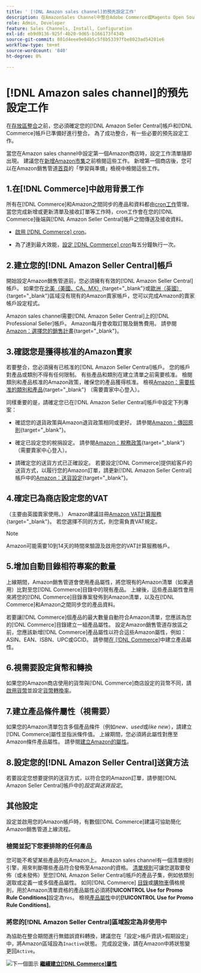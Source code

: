 ```yaml
---
title: ' [!DNL Amazon sales channel]的預先設定工作'
description: 在AmazonSales Channel中整合Adobe Commerce或Magento Open Source存放區之前，請先檢閱要完成的必要工作。
role: Admin, Developer
feature: Sales Channels, Install, Configuration
exl-id: eb9d9136-925f-4b20-9d65-b166173f434b
source-git-commit: 801d4eee9e84b5c5f8b53397fbe8023ad54281e6
workflow-type: tm+mt
source-wordcount: '840'
ht-degree: 0%

---
```


# [!DNL Amazon sales channel]的預先設定工作

在[存放區整合](./store-integration.md)之前，您必須確定您的[!DNL Amazon Seller Central]帳戶和[!DNL Commerce]帳戶已準備好進行整合。 為了成功整合，有一些必要的預先設定工作。

當您在Amazon sales channel中設定第一個Amazon商店時，設定工作清單隨即出現。 建議您在[新增Amazon市集](./store-integration.md)之前檢閱這些工作。 新增第一個商店後，您可以在Amazon銷售管道[首頁](./amazon-sales-channel-home.md)的「學習與準備」檢視中檢閱這些工作。

## 1.在[!DNL Commerce]中啟用背景工作

所有在[!DNL Commerce]和Amazon之間同步的產品和資料都由[cron工作](https://experienceleague.adobe.com/docs/commerce-admin/systems/tools/cron.html)管理。 當您完成新增或更新清單及接收訂單等工作時，cron工作會在您的[!DNL Commerce]後端與[!DNL Amazon Seller Central]帳戶之間傳送及接收資料。

- [啟用 [!DNL Commerce] cron](https://experienceleague.adobe.com/docs/commerce-admin/systems/tools/cron.html)。

- 為了達到最大效能，[設定 [!DNL Commerce] cron](https://experienceleague.adobe.com/docs/commerce-admin/config/advanced/system.html)每五分鐘執行一次。

## 2.建立您的[!DNL Amazon Seller Central]帳戶

開始設定Amazon銷售管道前，您必須擁有有效的[!DNL Amazon Seller Central]帳戶。 如果您在[北美（美國、CA、MX）](https://sell.amazon.com/){target="_blank"}或[歐洲（英國）](https://sell.amazon.co.uk/sell-online/beginners-guide){target="_blank"}區域沒有現有的Amazon賣家帳戶，您可以完成Amazon的賣家帳戶設定程式。

Amazon sales channel需要[!DNL Amazon Seller Central]上的[!DNL Professional Seller]帳戶。 Amazon每月會收取訂閱及銷售費用。 請參閱[Amazon：選擇您的銷售計畫](https://sell.amazon.com/pricing.html){target="_blank"}。

## 3.確認您是獲得核准的Amazon賣家

若要整合，您必須擁有已核准的[!DNL Amazon Seller Central]帳戶。 您的帳戶對產品或類別不得有任何限制。 有些產品和類別在建立清單之前需要核准。 檢閱類別和產品核准的Amazon政策，確保您的產品獲得核准。 檢視[Amazon：需要核准的類別和產品](https://sellercentral.amazon.com/gp/help/200333160){target="_blank"} （需要賣家中心登入）。

同樣重要的是，請確定您已在[!DNL Amazon Seller Central]帳戶中設定下列專案：

- 確認您的退貨政策與Amazon退貨政策相同或更好。 請參閱[Amazon：傳回原則](https://www.amazon.com/gp/help/customer/display.html){target="_blank"}。

- 確定已設定您的稅捐設定。 請參閱[Amazon：稅務政策](https://sellercentral.amazon.com/gp/help/external/help.html){target="_blank"} （需要賣家中心登入）。

- 請確定您的送貨方式已正確設定。 若要設定[!DNL Commerce]提供給客戶的送貨方式，以履行您的Amazon訂單，請更新[!DNL Amazon Seller Central]帳戶中的[Amazon：送貨設定](https://sellercentral.amazon.com/sbr/ref=xx_shipset_dnav_xx#shipping_templates){target="_blank"}。

## 4.確定已為商店設定您的VAT

（主要由英國賣家使用。） Amazon建議註冊[Amazon VAT計算服務](https://sell.amazon.co.uk/learn/vat-resources#vat-services-on-amazon){target="_blank"}。 若您選擇不同的方式，則您需負責VAT規定。

>[!NOTE]
>
>Amazon可能需要10到14天的時間來驗證及啟用您的VAT計算服務帳戶。

## 5.增加自動目錄相符專案的數量

上線期間，Amazon銷售管道會使用產品屬性，將您現有的Amazon清單（如果適用）比對至您[!DNL Commerce]目錄中的現有產品。 上線後，這些產品屬性會用來將您的[!DNL Commerce]目錄專案發佈到Amazon清單，以及在[!DNL Commerce]和Amazon之間同步您的產品資料。

若要讓[!DNL Commerce]個產品的最大數量自動符合Amazon清單，您應該為您的[!DNL Commerce]目錄建立一組產品屬性。 設定Amazon銷售管道存放區之前，您應該新增[!DNL Commerce]產品屬性以符合這些Amazon屬性，例如：ASIN、EAN、ISBN、UPC或GCID。 請參閱[在 [!DNL Commerce]](./ob-creating-magento-attributes.md)中建立產品屬性。

## 6.視需要設定貨幣和轉換

如果您的Amazon商店使用的貨幣與[!DNL Commerce]商店設定的貨幣不同，請[啟用貨幣](https://experienceleague.adobe.com/docs/commerce-admin/config/general/currency-setup.html)並設定[貨幣轉換率](https://experienceleague.adobe.com/docs/commerce-admin/stores-sales/site-store/currency/currency-update.html)。

## 7.建立產品條件屬性（視需要）

如果您的Amazon清單包含多個產品條件（例如&#x200B;_new_、_used_&#x200B;或&#x200B;_like new_），請建立[!DNL Commerce]屬性並指派條件值。 上線期間，您必須將此屬性對應至Amazon條件產品屬性。 請參閱[建立Amazon的屬性](./ob-creating-magento-attributes.md)。

## 8.設定您的[!DNL Amazon Seller Central]送貨方法

若要設定您想要提供的送貨方式，以符合您的Amazon訂單，請參閱[!DNL Amazon Seller Central]帳戶中的&#x200B;_設定與送貨設定_。

## 其他設定

設定並啟用您的Amazon帳戶時，有數個[!DNL Commerce]建議可協助簡化Amazon銷售管道上線流程。

### 檢閱並記下您要排除的任何產品

您可能不希望某些產品列在Amazon上。 Amazon sales channel有一個清單規則引擎，用來判斷哪些產品符合發佈至Amazon的資格。 [清單規則](./listing-rules.md)可讓您選取要發佈（或未發佈）至您[!DNL Amazon Seller Central]帳戶的產品子集，例如依類別選取或定義一或多個產品屬性。 如同[!DNL Commerce] [目錄](https://experienceleague.adobe.com/docs/commerce-admin/marketing/promotions/catalog-rules/price-rules-catalog.html)或[購物車](https://experienceleague.adobe.com/docs/commerce-admin/marketing/promotions/cart-rules/price-rules-cart.html)價格規則，用於Amazon清單資格的產品屬性必須將&#x200B;**[!UICONTROL Use for Promo Rule Conditions]**&#x200B;設定為`Yes`。 檢視[產品屬性](https://experienceleague.adobe.com/docs/commerce-admin/catalog/product-attributes/product-attributes.html)中的&#x200B;**[!UICONTROL Use for Promo Rule Conditions]**。

### 將您的[!DNL Amazon Seller Central]區域設定為非使用中

為協助在整合期間進行無錯誤資料轉換，建議您在「設定>帳戶資訊>假期設定」中，將Amazon區域設為`Inactive`狀態。 完成設定後，請在Amazon中將狀態變更回`Active`。

![下一個圖示](assets/btn-next.png) [**繼續建立[!DNL Commerce]屬性**](./ob-creating-magento-attributes.md)
